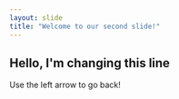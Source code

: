 ```yaml
---
layout: slide
title: "Welcome to our second slide!"
---
```

## Hello, I'm changing this line
Use the left arrow to go back!

